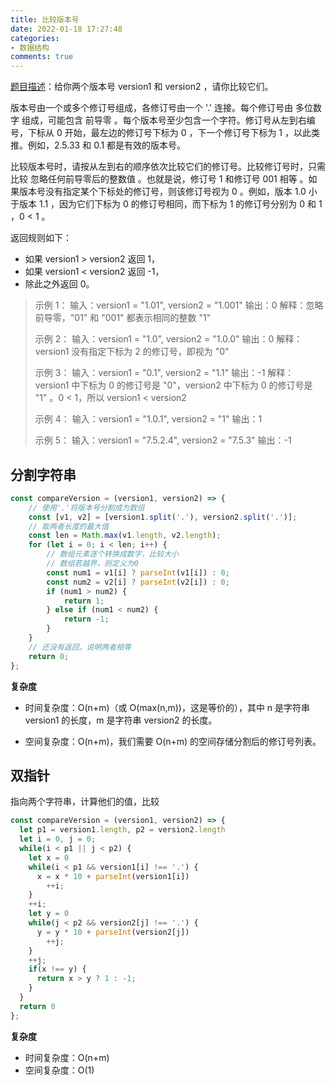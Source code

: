 ```yaml
---
title: 比较版本号
date: 2022-01-18 17:27:48
categories:
- 数据结构
comments: true
---
```


[题目描述](https://leetcode-cn.com/problems/compare-version-numbers/)：给你两个版本号 version1 和 version2 ，请你比较它们。

<!-- more -->

版本号由一个或多个修订号组成，各修订号由一个 '.' 连接。每个修订号由 多位数字 组成，可能包含 前导零 。每个版本号至少包含一个字符。修订号从左到右编号，下标从 0 开始，最左边的修订号下标为 0 ，下一个修订号下标为 1 ，以此类推。例如，2.5.33 和 0.1 都是有效的版本号。

比较版本号时，请按从左到右的顺序依次比较它们的修订号。比较修订号时，只需比较 忽略任何前导零后的整数值 。也就是说，修订号 1 和修订号 001 相等 。如果版本号没有指定某个下标处的修订号，则该修订号视为 0 。例如，版本 1.0 小于版本 1.1 ，因为它们下标为 0 的修订号相同，而下标为 1 的修订号分别为 0 和 1 ，0 < 1 。

返回规则如下：

- 如果 version1 > version2 返回 1，
- 如果 version1 < version2 返回 -1，
- 除此之外返回 0。

> 示例 1：
> 输入：version1 = "1.01", version2 = "1.001"
> 输出：0
> 解释：忽略前导零，"01" 和 "001" 都表示相同的整数 "1"
>
> 示例 2：
> 输入：version1 = "1.0", version2 = "1.0.0"
> 输出：0
> 解释：version1 没有指定下标为 2 的修订号，即视为 "0"
>
> 示例 3：
> 输入：version1 = "0.1", version2 = "1.1"
> 输出：-1
> 解释：version1 中下标为 0 的修订号是 "0"，version2 中下标为 0 的修订号是 "1" 。0 < 1，所以 version1 < version2
>
> 示例 4：
> 输入：version1 = "1.0.1", version2 = "1"
> 输出：1
>
> 示例 5：
> 输入：version1 = "7.5.2.4", version2 = "7.5.3"
> 输出：-1



## 分割字符串

```js
const compareVersion = (version1, version2) => {
    // 使用'.'将版本号分割成为数组
    const [v1, v2] = [version1.split('.'), version2.split('.')];
    // 取两者长度的最大值
    const len = Math.max(v1.length, v2.length);
    for (let i = 0; i < len; i++) {
        // 数组元素逐个转换成数字，比较大小
        // 数组若越界，则定义为0
        const num1 = v1[i] ? parseInt(v1[i]) : 0;
        const num2 = v2[i] ? parseInt(v2[i]) : 0;
        if (num1 > num2) {
            return 1;
        } else if (num1 < num2) {
            return -1;
        }
    }
    // 还没有返回，说明两者相等
    return 0;
};
```

**复杂度**

- 时间复杂度：O(n+m)（或 O(max(n,m))，这是等价的），其中 n 是字符串version1 的长度，m 是字符串 version2 的长度。

- 空间复杂度：O(n+m)，我们需要 O(n+m) 的空间存储分割后的修订号列表。



## 双指针

指向两个字符串，计算他们的值，比较

```js
const compareVersion = (version1, version2) => {
  let p1 = version1.length, p2 = version2.length
  let i = 0, j = 0;
  while(i < p1 || j < p2) {
    let x = 0
    while(i < p1 && version1[i] !== '.') {
      x = x * 10 + parseInt(version1[i])
        ++i;
    }
    ++i;
    let y = 0
    while(j < p2 && version2[j] !== '.') {
      y = y * 10 + parseInt(version2[j])
        ++j;
    }
    ++j;
    if(x !== y) {
      return x > y ? 1 : -1;
    }
  }
  return 0
};
```

**复杂度**

- 时间复杂度：O(n+m)
- 空间复杂度：O(1)
